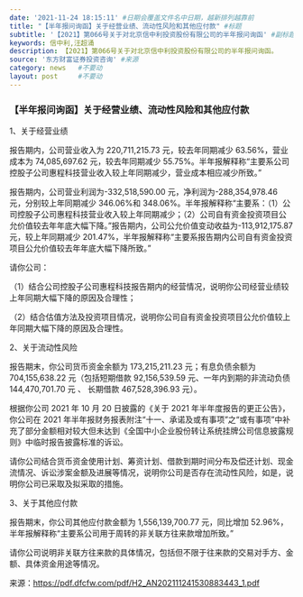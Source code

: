 ```yaml
---
date: '2021-11-24 18:15:11' #日期会覆盖文件名中日期，越新排列越靠前
title: "【半年报问询函】关于经营业绩、流动性风险和其他应付款" #标题
subtitle: '【2021】第066号关于对北京信中利投资股份有限公司的半年报问询函' #副标题
keywords: 信中利,汪超涌
description: 【2021】第066号关于对北京信中利投资股份有限公司的半年报问询函。
source: '东方财富证券投资咨询' #来源
category: news   #不要动
layout: post     #不要动
---
```


### 【半年报问询函】关于经营业绩、流动性风险和其他应付款

1、关于经营业绩

报告期内，公司营业收入为 220,711,215.73 元，较去年同期减少 63.56%，营业成本为 74,085,697.62 元，较去年同期减少 55.75%。半年报解释称“主要系公司控股子公司惠程科技营业收入较上年同期减少，营业成本相应减少所致。”

报告期内，公司营业利润为-332,518,590.00 元，净利润为-288,354,978.46 元，分别较上年同期减少 346.06%和 348.06%。半年报解释称“主要系：（1）公司控股子公司惠程科技营业收入较上年同期减少；（2）公司自有资金投资项目公允价值较去年年底大幅下降。”报告期内，公司公允价值变动收益为-113,912,175.87 元，较上年同期减少 201.47%，半年报解释称“主要系报告期内公司自有资金投资项目公允价值较去年年底大幅下降所致。”

请你公司：

（1）结合公司控股子公司惠程科技报告期内的经营情况，说明你公司经营业绩较上年同期大幅下降的原因及合理性；

（2）结合估值方法及投资项目情况，说明你公司自有资金投资项目公允价值较上年同期大幅下降的原因及合理性。

2、关于流动性风险

报告期末，你公司货币资金余额为 173,215,211.23 元；有息负债余额为 704,155,638.22 元（包括短期借款 92,156,539.59 元、一年内到期的非流动负债 144,470,701.70 元 、 长期借款 467,528,396.93 元）。

根据你公司 2021 年 10 月 20 日披露的《关于 2021 年半年度报告的更正公告》，你公司在 2021 年半年报财务报表附注“十一、承诺及或有事项”之“或有事项”中补充了部分金额相对较大但未达到《全国中小企业股份转让系统挂牌公司信息披露规则》中临时报告披露标准的诉讼。

请你公司结合货币资金使用计划、筹资计划、借款到期时间分布及偿还计划、现金流情况、诉讼涉案金额及进展等情况，说明你公司是否存在流动性风险，如是，说明你公司已采取及拟采取的措施。

3、关于其他应付款

报告期末，你公司其他应付款金额为 1,556,139,700.77 元，同比增加 52.96%，半年报解释称“主要系公司用于周转的非关联方往来款增加所致。”

请你公司说明非关联方往来款的具体情况，包括但不限于往来款的交易对手方、金额、具体资金用途等情况。

来源：https://pdf.dfcfw.com/pdf/H2_AN202111241530883443_1.pdf
